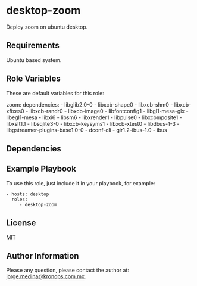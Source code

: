 desktop-zoom
============

Deploy zoom on ubuntu desktop.

Requirements
------------

Ubuntu based system.

Role Variables
--------------

These are default variables for this role:

zoom:
  dependencies:
    - libglib2.0-0
    - libxcb-shape0
    - libxcb-shm0
    - libxcb-xfixes0
    - libxcb-randr0
    - libxcb-image0
    - libfontconfig1
    - libgl1-mesa-glx
    - libegl1-mesa
    - libxi6
    - libsm6
    - libxrender1
    - libpulse0
    - libxcomposite1
    - libxslt1.1
    - libsqlite3-0
    - libxcb-keysyms1
    - libxcb-xtest0
    - libdbus-1-3
    - libgstreamer-plugins-base1.0-0
    - dconf-cli
    - gir1.2-ibus-1.0
    - ibus

Dependencies
------------

Example Playbook
----------------

To use this role, just include it in your playbook, for example:

    - hosts: desktop
      roles:
         - desktop-zoom

License
-------

MIT

Author Information
------------------

Please any question, please contact the author at: jorge.medina@kronops.com.mx.
